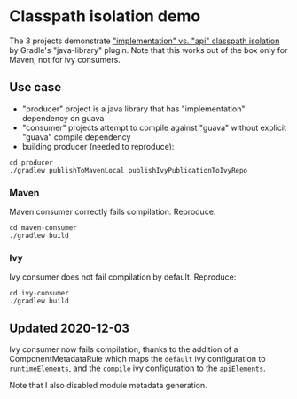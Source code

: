 # Classpath isolation demo

The 3 projects demonstrate ["implementation" vs. "api" classpath isolation](https://docs.gradle.org/current/userguide/java_library_plugin.html#sec:java_library_separation) by Gradle's "java-library" plugin. Note that this works out of the box only for Maven, not for ivy consumers.

## Use case

- "producer" project is a java library that has "implementation" dependency on guava
- "consumer" projects attempt to compile against "guava" without explicit "guava" compile dependency
- building producer (needed to reproduce):

```
cd producer
./gradlew publishToMavenLocal publishIvyPublicationToIvyRepo
```

### Maven

Maven consumer correctly fails compilation. Reproduce:

```
cd maven-consumer
./gradlew build
```

### Ivy

Ivy consumer does not fail compilation by default. Reproduce:

```
cd ivy-consumer
./gradlew build
```

## Updated 2020-12-03

Ivy consumer now fails compilation, thanks to the addition of a ComponentMetadataRule which maps the `default` ivy configuration to `runtimeElements`, and the `compile` ivy configuration to the `apiElements`.

Note that I also disabled module metadata generation.